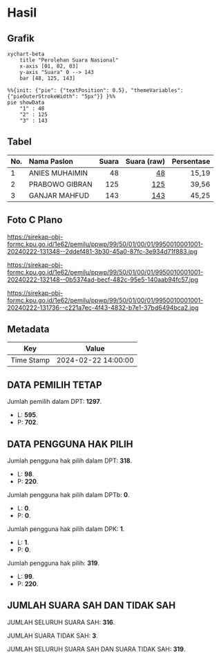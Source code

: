# Hasil

## Grafik

```mermaid
xychart-beta
    title "Perolehan Suara Nasional"
    x-axis [01, 02, 03]
    y-axis "Suara" 0 --> 143
    bar [48, 125, 143]
```

```mermaid
%%{init: {"pie": {"textPosition": 0.5}, "themeVariables": {"pieOuterStrokeWidth": "5px"}} }%%
pie showData
    "1" : 48
    "2" : 125
    "3" : 143
```

## Tabel

| No. | Nama Paslon    | Suara | Suara (raw) | Persentase |
|:--- |:-------------- | -----:| -----------:| ----------:|
| 1   | ANIES MUHAIMIN | 48    | [48][p-1]   | 15,19      |
| 2   | PRABOWO GIBRAN | 125   | [125][p-2]  | 39,56      |
| 3   | GANJAR MAHFUD  | 143   | [143][p-3]  | 45,25      |


[p-1]: https://github.com/gigit-pemilu/pemilu-2024/blob/main/pilpres/hitung-suara/sub/99-luar-negeri/sub/50-houston-amerika-serikat/sub/01-houston-amerika-serikat/sub/0001-houston-amerika-serikat/sub/001-pos-001/sub/paslon-1.txt
[p-2]: https://github.com/gigit-pemilu/pemilu-2024/blob/main/pilpres/hitung-suara/sub/99-luar-negeri/sub/50-houston-amerika-serikat/sub/01-houston-amerika-serikat/sub/0001-houston-amerika-serikat/sub/001-pos-001/sub/paslon-2.txt
[p-3]: https://github.com/gigit-pemilu/pemilu-2024/blob/main/pilpres/hitung-suara/sub/99-luar-negeri/sub/50-houston-amerika-serikat/sub/01-houston-amerika-serikat/sub/0001-houston-amerika-serikat/sub/001-pos-001/sub/paslon-3.txt

## Foto C Plano

https://sirekap-obj-formc.kpu.go.id/1e62/pemilu/ppwp/99/50/01/00/01/9950010001001-20240222-131348--2ddef481-3b30-45a0-87fc-3e934d71f883.jpg

https://sirekap-obj-formc.kpu.go.id/1e62/pemilu/ppwp/99/50/01/00/01/9950010001001-20240222-132148--0b5374ad-becf-482c-95e5-140aab94fc57.jpg

https://sirekap-obj-formc.kpu.go.id/1e62/pemilu/ppwp/99/50/01/00/01/9950010001001-20240222-131736--c221a7ec-4f43-4832-b7e1-37bd6494bca2.jpg


## Metadata

| Key        | Value               |
| ---------- | ------------------- |
| Time Stamp | 2024-02-22 14:00:00 |


## DATA PEMILIH TETAP

Jumlah pemilih dalam DPT: **1297**.
 * L: **595**.
 * P: **702**.

## DATA PENGGUNA HAK PILIH

Jumlah pengguna hak pilih dalam DPT: **318**.
 * L: **98**.
 * P: **220**.

Jumlah pengguna hak pilih dalam DPTb: **0**.
 * L: **0**.
 * P: **0**.

Jumlah pengguna hak pilih dalam DPK: **1**.
 * L: **1**.
 * P: **0**.

Jumlah pengguna hak pilih: **319**.
 * L: **99**.
 * P: **220**.

## JUMLAH SUARA SAH DAN TIDAK SAH

JUMLAH SELURUH SUARA SAH: **316**.

JUMLAH SUARA TIDAK SAH: **3**.

JUMLAH SELURUH SUARA SAH DAN SUARA TIDAK SAH: **319**.


